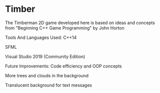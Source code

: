 # Timber
The Timberman 2D game developed here is based on ideas and concepts from "Beginning C++ Game Programming" by John Horton

Tools And Languages Used:
C++14

SFML

Visual Studio 2019 (Community Edition) 


Future Improvements:
Code efficiency and OOP concepts

More trees and clouds in the background

Translucent background for text messages

